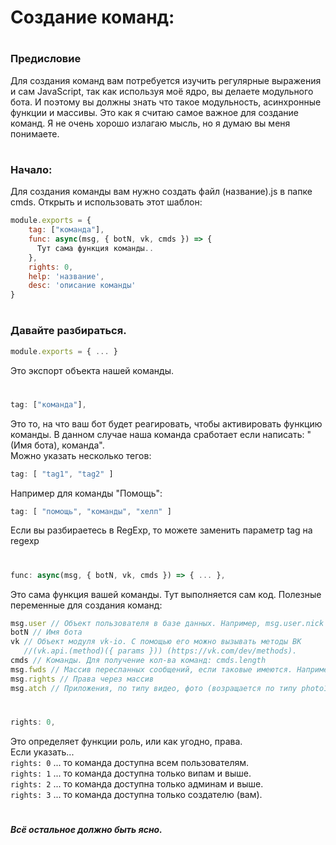 # Создание команд:
#
### Предисловие
  Для создания команд вам потребуется изучить регулярные выражения и сам JavaScript, так как используя моё ядро, вы делаете модульного бота. И поэтому вы должны знать что такое модульность, асинхронные функции и массивы. Это как я считаю самое важное для создание команд.
  Я не очень хорошо излагаю мысль, но я думаю вы меня понимаете.
#
### Начало:
Для создания команды вам нужно создать файл (название).js в папке cmds.
Открыть и использовать этот шаблон:

```js
module.exports = {
    tag: ["команда"],
    func: async(msg, { botN, vk, cmds }) => {
      Тут сама функция команды..
    },
    rights: 0,
    help: 'название',
    desc: 'описание команды'
}
```
#
### Давайте разбираться.

```js
module.exports = { ... }
```

Это экспорт объекта нашей команды.
#
```js
tag: ["команда"],
```

Это то, на что ваш бот будет реагировать, чтобы активировать функцию команды. В данном случае наша команда сработает если написать: "(Имя бота), команда".<br>
Можно указать несколько тегов: 
```js
tag: [ "tag1", "tag2" ]
```
Например для команды "Помощь":
```js
tag: [ "помощь", "команды", "хелп" ]
```
Если вы разбираетесь в RegExp, то можете заменить параметр tag на regexp
#
```js
func: async(msg, { botN, vk, cmds }) => { ... },
```

Это сама функция вашей команды. Тут выполняется сам код.
Полезные переменные для создания команд:
```js
msg.user // Объект пользователя в базе данных. Например, msg.user.nick содержит ник пользователя, а msg.user.rights - его права
botN // Имя бота
vk // Объект модуля vk-io. С помощью его можно вызывать методы ВК
   //(vk.api.(method)({ params })) (https://vk.com/dev/methods).
cmds // Команды. Для получение кол-ва команд: cmds.length
msg.fwds // Массив пересланных сообщений, если таковые имеются. Например msg.fwds[0].senderId содержит айди автора пересланного сообщения
msg.rights // Права через массив
msg.atch // Приложения, по типу видео, фото (возращается по типу photo1_1)
```
#
```js
rights: 0,
```

Это определяет функции роль, или как угодно, права.<br>
Если указать...<br>
```rights: 0``` ... то команда доступна всем пользователям.<br>
```rights: 1``` ... то команда доступна только випам и выше.<br>
```rights: 2``` ... то команда доступна только админам и выше.<br>
```rights: 3``` ... то команда доступна только создателю (вам).
#
##### Всё остальное должно быть ясно.

